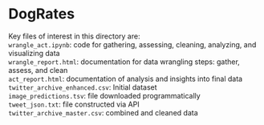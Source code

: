 # DogRates

Key files of interest in this directory are:  
`wrangle_act.ipynb`: code for gathering, assessing, cleaning, analyzing, and visualizing data  
`wrangle_report.html`: documentation for data wrangling steps: gather, assess, and clean  
`act_report.html`: documentation of analysis and insights into final data  
`twitter_archive_enhanced.csv`: Initial dataset  
`image_predictions.tsv`: file downloaded programmatically  
`tweet_json.txt`: file constructed via API  
`twitter_archive_master.csv`: combined and cleaned data  
